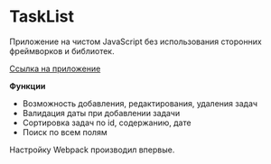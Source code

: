 # TaskList

Приложение на чистом JavaScript без использования сторонних фреймворков и библиотек.

[Ссылка на приложение](https://andrey-kor.github.io/TaskList/)

__Функции__
* Возможность добавления, редактирования, удаления задач
* Валидация даты при добавлении задачи
* Сортировка задач по id, содержанию, дате
* Поиск по всем полям

Настройку Webpack производил впервые.
